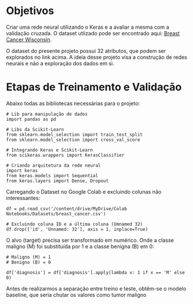 # Objetivos

Criar uma rede neural utilizando o Keras e a avaliar a mesma com a validação cruzada. O dataset utlizado pode ser encontrado aqui: 
 <a href="https://www.kaggle.com/datasets/uciml/breast-cancer-wisconsin-data">Breast Cancer Wisconsin</a>.

O dataset do presente projeto possui 32 atributos, que podem ser explorados no link acima. A ideia desse projeto visa a construção de redes neurais
e não a exploração dos dados em si.

# Etapas de Treinamento e Validação
 
 Abaixo todas as bibliotecas necessárias para o projeto:
 
```
# Lib para manipulação de dados
import pandas as pd

# Libs da Scikit-Learn
from sklearn.model_selection import train_test_split
from sklearn.model_selection import cross_val_score

# Integrando Keras e Scikit-Learn 
from scikeras.wrappers import KerasClassifier

# Criando arquitetura da rede neural
import keras
from keras.models import Sequential
from keras.layers import Dense, Dropout
```

Carregando o Dataset no Google Colab e excluindo colunas não interessantes:

```
df = pd.read_csv('/content/drive/MyDrive/Colab Notebooks/Datasets/breast_cancer.csv')

# Excluindo coluna ID e a última coluna (Umnamed 32)
df.drop(['id', 'Unnamed: 32'], axis = 1, inplace=True)
```

O alvo (target) precisa ser transformado em numérico. Onde a classe maligno (M) foi substituída por 1 e a classe benigna (B) em 0:

```
# Maligno (M) = 1
# Benigno (B) = 0

df['diagnosis'] = df['diagnosis'].apply(lambda x: 1 if x == 'M' else 0)
```

Antes de realizarmos a separação entre treino e teste, obtêm-se o modelo baseline, que seria chutar os valores como tumor maligno

